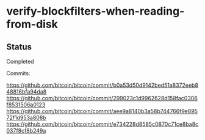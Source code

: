 # verify-blockfilters-when-reading-from-disk

## Status
Completed

Commits:

https://github.com/bitcoin/bitcoin/commit/b0a53d50d9142bed51a8372eeb848816bfa94da8
https://github.com/bitcoin/bitcoin/commit/299023c1d9962628d158fac0306f8531506a0123
https://github.com/bitcoin/bitcoin/commit/aee9a8140b3a58b744766f9e89572f1d953a808b
https://github.com/bitcoin/bitcoin/commit/e734228d8585c0870c71ce8ba8c037f8cf8b249a
